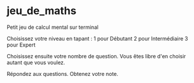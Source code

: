 # jeu_de_maths
Petit jeu de calcul mental sur terminal

Choisissez votre niveau en tapant :
  1 pour Débutant
  2 pour Intermédiaire
  3 pour Expert
  
Choisissez ensuite votre nombre de question. Vous êtes libre d'en choisir autant que vous voulez.

Répondez aux questions.
Obtenez votre note.
